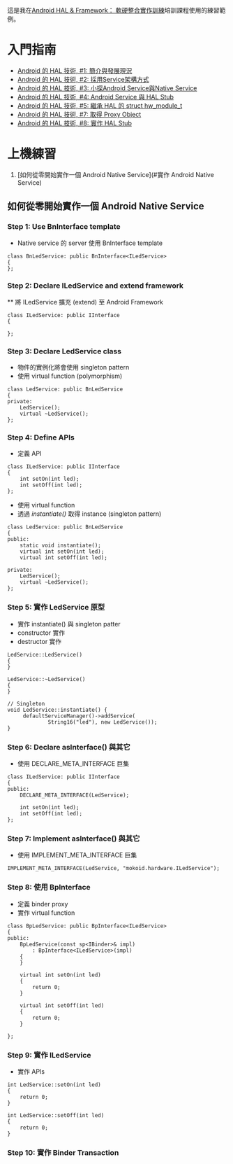 這是我在[Android HAL & Framework： 軟硬整合實作訓練](https://www.moko365.com/enterprise/af101-android-hal-framework-practical)培訓課程使用的練習範例。

# 入門指南

* [Android 的 HAL 技術, #1: 簡介與發展現況](http://www.jollen.org/blog/2009/10/android-hal-status-report.html)
* [Android 的 HAL 技術, #2: 採用Service架構方式](http://www.jollen.org/blog/2009/10/android-hal-service-introduction.html)
* [Android 的 HAL 技術, #3: 小探Android Service與Native Service](http://www.jollen.org/blog/2009/11/android-hal-android-native-service.html)
* [Android 的 HAL 技術, #4: Android Service 與 HAL Stub](http://www.jollen.org/blog/2009/11/android-hal-android-service-hal.html)
* [Android 的 HAL 技術, #5: 繼承 HAL 的 struct hw_module_t](http://www.jollen.org/blog/2009/12/android-hal-derived-c-language.html)
* [Android 的 HAL 技術, #7: 取得 Proxy Object](http://www.jollen.org/blog/2009/12/android-hal-get-proxy-object.html)
* [Android 的 HAL 技術, #8: 實作 HAL Stub](http://www.jollen.org/blog/2010/01/android-hal-stub-design-implement.html)

# 上機練習

1. [如何從零開始實作一個 Android Native Service](#實作 Android Native Service)

## 如何從零開始實作一個 Android Native Service

### Step 1: Use BnInterface template

* Native service 的 server 使用 BnInterface template

```
class BnLedService: public BnInterface<ILedService>
{
};
```

### Step 2: Declare ILedService and extend framework

** 將 ILedService 擴充 (extend) 至 Android Framework

```
class ILedService: public IInterface
{

};
```

### Step 3: Declare LedService class 

* 物件的實例化將會使用 singleton pattern
* 使用 virtual function (polymorphism)

```
class LedService: public BnLedService
{
private:
    LedService();
    virtual ~LedService();
};
```

### Step 4: Define APIs

* 定義 API

```
class ILedService: public IInterface
{
    int setOn(int led);
    int setOff(int led);
};
```

* 使用 virtual function
* 透過 *instantiate()* 取得 instance (singleton pattern)

```
class LedService: public BnLedService
{
public:
    static void instantiate();
    virtual int setOn(int led);
    virtual int setOff(int led);

private:
    LedService();
    virtual ~LedService();
};
```

### Step 5: 實作 LedService 原型

* 實作 instantiate() 與 singleton patter
* constructor 實作
* destructor 實作

```
LedService::LedService()
{
}

LedService::~LedService()
{
}

// Singleton
void LedService::instantiate() {
     defaultServiceManager()->addService(
             String16("led"), new LedService());
}
```

### Step 6: Declare asInterface() 與其它

* 使用 DECLARE_META_INTERFACE 巨集

```
class ILedService: public IInterface
{
public:
    DECLARE_META_INTERFACE(LedService);

    int setOn(int led);
    int setOff(int led);
};
```

### Step 7: Implement asInterface() 與其它

* 使用 IMPLEMENT_META_INTERFACE 巨集

```
IMPLEMENT_META_INTERFACE(LedService, "mokoid.hardware.ILedService");
```

### Step 8: 使用 BpInterface

* 定義 binder proxy
* 實作 virtual function

```
class BpLedService: public BpInterface<ILedService>
{
public:
    BpLedService(const sp<IBinder>& impl)
        : BpInterface<ILedService>(impl)
    {
    }

    virtual int setOn(int led)
    {
        return 0;
    }

    virtual int setOff(int led)
    {
        return 0;
    }

};
```

### Step 9: 實作 ILedService

* 實作 APIs

```
int LedService::setOn(int led)
{
    return 0;
}

int LedService::setOff(int led)
{
    return 0;
}
```

### Step 10: 實作 Binder Transaction

